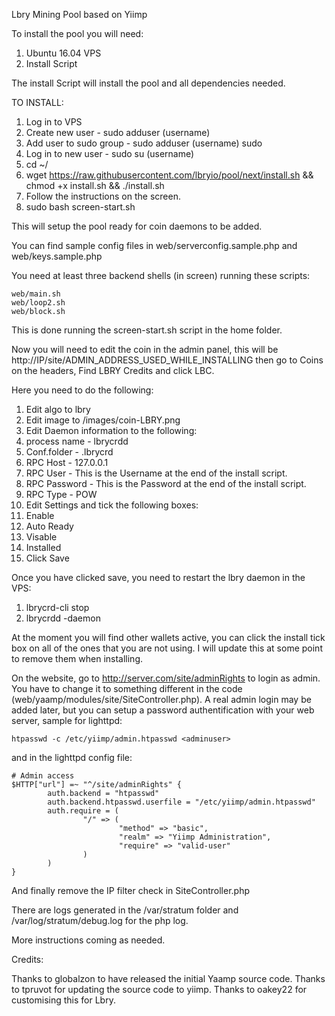 Lbry Mining Pool based on Yiimp

To install the pool you will need:
1. Ubuntu 16.04 VPS
2. Install Script

The install Script will install the pool and all dependencies needed.

TO INSTALL:
1. Log in to VPS
2. Create new user - sudo adduser (username)
3. Add user to sudo group - sudo adduser (username) sudo
4. Log in to new user - sudo su (username)
5. cd ~/
6. wget https://raw.githubusercontent.com/lbryio/pool/next/install.sh && chmod +x install.sh && ./install.sh
7. Follow the instructions on the screen.
8. sudo bash screen-start.sh

This will setup the pool ready for coin daemons to be added.

You can find sample config files in web/serverconfig.sample.php and web/keys.sample.php


You need at least three backend shells (in screen) running these scripts:

	web/main.sh
	web/loop2.sh
	web/block.sh
	
This is done running the screen-start.sh script in the home folder.

Now you will need to edit the coin in the admin panel, this will be http://IP/site/ADMIN_ADDRESS_USED_WHILE_INSTALLING then go to Coins on the headers, Find LBRY Credits and click LBC.

Here you need to do the following:
1. Edit algo to lbry
2. Edit image to /images/coin-LBRY.png
3. Edit Daemon information to the following:
4. process name - lbrycrdd
5. Conf.folder - .lbrycrd
6. RPC Host - 127.0.0.1
7. RPC User - This is the Username at the end of the install script. 
8. RPC Password - This is the Password at the end of the install script.
9. RPC Type - POW
10. Edit Settings and tick the following boxes:
11. Enable
12. Auto Ready
13. Visable
14. Installed
15. Click Save

Once you have clicked save, you need to restart the lbry daemon in the VPS:
1. lbrycrd-cli stop
2. lbrycrdd -daemon

At the moment you will find other wallets active, you can click the install tick box on all of the ones that you are not using. I will update this at some point to remove them when installing.

On the website, go to http://server.com/site/adminRights to login as admin. You have to change it to something different in the code (web/yaamp/modules/site/SiteController.php). A real admin login may be added later, but you can setup a password authentification with your web server, sample for lighttpd:

	htpasswd -c /etc/yiimp/admin.htpasswd <adminuser>

and in the lighttpd config file:

	# Admin access
	$HTTP["url"] =~ "^/site/adminRights" {
	        auth.backend = "htpasswd"
	        auth.backend.htpasswd.userfile = "/etc/yiimp/admin.htpasswd"
	        auth.require = (
	                "/" => (
	                        "method" => "basic",
	                        "realm" => "Yiimp Administration",
	                        "require" => "valid-user"
	                )
	        )
	}

And finally remove the IP filter check in SiteController.php



There are logs generated in the /var/stratum folder and /var/log/stratum/debug.log for the php log.

More instructions coming as needed.


Credits:

Thanks to globalzon to have released the initial Yaamp source code.
Thanks to tpruvot for updating the source code to yiimp.
Thanks to oakey22 for customising this for Lbry.

